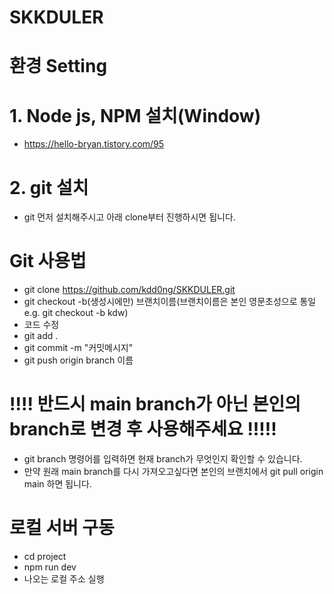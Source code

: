 # SKKDULER

# 환경 Setting

# 1. Node js, NPM 설치(Window)
- https://hello-bryan.tistory.com/95

# 2. git 설치
- git 먼저 설치해주시고 아래 clone부터 진행하시면 됩니다.

# Git 사용법
- git clone https://github.com/kdd0ng/SKKDULER.git
- git checkout -b(생성시에만) 브랜치이름(브랜치이름은 본인 영문초성으로 통일 e.g. git checkout -b kdw)
- 코드 수정
- git add .
- git commit -m "커밋메시지"
- git push origin branch 이름
# !!!! 반드시 main branch가 아닌 본인의 branch로 변경 후 사용해주세요 !!!!!
- git branch 명령어를 입력하면 현재 branch가 무엇인지 확인할 수 있습니다.
- 만약 원래 main branch를 다시 가져오고싶다면 본인의 브랜치에서 git pull origin main 하면 됩니다.


# 로컬 서버 구동
- cd project
- npm run dev
- 나오는 로컬 주소 실행
